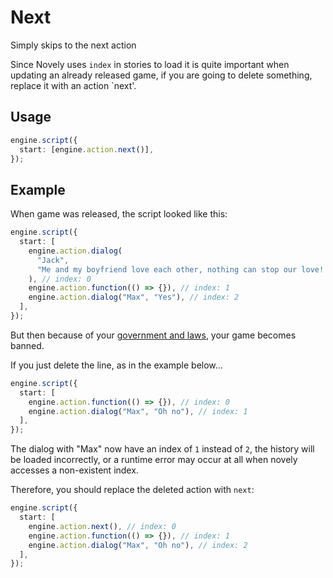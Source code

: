 # Next

Simply skips to the next action

Since Novely uses `index` in stories to load it is quite important when updating an already released game, if you are going to delete something, replace it with an action `next'.

## Usage

```ts
engine.script({
  start: [engine.action.next()],
});
```

## Example

When game was released, the script looked like this:

```ts
engine.script({
  start: [
    engine.action.dialog(
      "Jack",
      "Me and my boyfriend love each other, nothing can stop our love! 🏳️‍🌈"
    ), // index: 0
    engine.action.function(() => {}), // index: 1
    engine.action.dialog("Max", "Yes"), // index: 2
  ],
});
```

But then because of your [government and laws](https://en.wikipedia.org/wiki/Russian_gay_propaganda_law), your game becomes banned.

If you just delete the line, as in the example below...

```ts
engine.script({
  start: [
    engine.action.function(() => {}), // index: 0
    engine.action.dialog("Max", "Oh no"), // index: 1
  ],
});
```

The dialog with "Max" now have an index of `1` instead of `2`, the history will be loaded incorrectly, or a runtime error may occur at all when novely accesses a non-existent index.

Therefore, you should replace the deleted action with `next`:

```ts
engine.script({
  start: [
    engine.action.next(), // index: 0
    engine.action.function(() => {}), // index: 1
    engine.action.dialog("Max", "Oh no"), // index: 2
  ],
});
```
